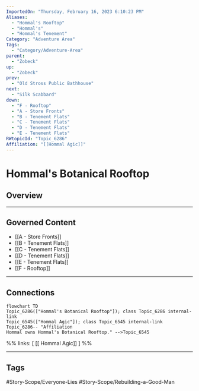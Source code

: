 ```yaml
---
ImportedOn: "Thursday, February 16, 2023 6:10:23 PM"
Aliases:
  - "Hommal's Rooftop"
  - "Hommal's"
  - "Hommal's Tenement"
Category: "Adventure Area"
Tags:
  - "Category/Adventure-Area"
parent:
  - "Zobeck"
up:
  - "Zobeck"
prev:
  - "Old Stross Public Bathhouse"
next:
  - "Silk Scabbard"
down:
  - "F - Rooftop"
  - "A - Store Fronts"
  - "B - Tenement Flats"
  - "C - Tenement Flats"
  - "D - Tenement Flats"
  - "E - Tenement Flats"
RWtopicId: "Topic_6286"
Affiliation: "[[Hommal Agic]]"
---
```

# Hommal's Botanical Rooftop
## Overview
---
## Governed Content
- [[A - Store Fronts]]
- [[B - Tenement Flats]]
- [[C - Tenement Flats]]
- [[D - Tenement Flats]]
- [[E - Tenement Flats]]
- [[F - Rooftop]]

---
## Connections
```mermaid
flowchart TD
Topic_6286(["Hommal's Botanical Rooftop"]); class Topic_6286 internal-link
Topic_6545(["Hommal Agic"]); class Topic_6545 internal-link
Topic_6286-- "Affiliation
Hommal owns Hommal's Botanical Rooftop." -->Topic_6545
```
%%
links: [ [[ Hommal Agic]] ]
%%


---
## Tags
#Story-Scope/Everyone-Lies #Story-Scope/Rebuilding-a-Good-Man

